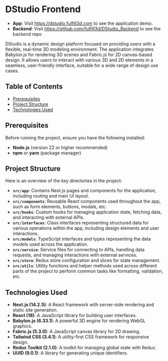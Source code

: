 # DStudio Frontend

- **App**: Visit https://dstudio.fulfill3d.com to see the application demo.
- **Backend**: Visit https://github.com/fulfill3d/DStudio_Backend to see the backend repo

DStudio is a dynamic design platform focused on providing users with a flexible, real-time 3D modeling environment. The application integrates Babylon.js for rendering 3D scenes and Fabric.js for 2D canvas-based design. It allows users to interact with various 3D and 2D elements in a seamless, user-friendly interface, suitable for a wide range of design use cases.

## Table of Contents

- [Prerequisites](#prerequisites)
- [Project Structure](#project-structure)
- [Technologies Used](#technologies-used)

## Prerequisites

Before running the project, ensure you have the following installed:

- **Node.js** (version 22 or higher recommended)
- **npm** or **yarn** (package manager)

## Project Structure

Here is an overview of the key directories in the project:

- **`src/app`**: Contains Next.js pages and components for the application, including routing and main UI layout.
- **`src/components`**: Reusable React components used throughout the app, such as form elements, buttons, modals, etc.
- **`src/hooks`**: Custom hooks for managing application state, fetching data, and interacting with external APIs.
- **`src/interfaces`**: Class interfaces representing structured data for various operations within the app, including design elements and user interactions.
- **`src/models`**: TypeScript interfaces and types representing the data models used across the application.
- **`src/service`**: Service files for connecting to APIs, handling data requests, and managing interactions with external services.
- **`src/store`**: Redux store configuration and slices for state management.
- **`src/utils`**: Utility functions and helper methods used across different parts of the project to perform common tasks like formatting, validation, etc.

## Technologies Used

- **Next.js (14.2.5)**: A React framework with server-side rendering and static site generation.
- **React (18)**: A JavaScript library for building user interfaces.
- **Babylon.js (6.33.1)**: A powerful 3D engine for rendering WebGL graphics.
- **Fabric.js (5.3.0)**: A JavaScript canvas library for 2D drawing.
- **Tailwind CSS (3.4.1)**: A utility-first CSS framework for responsive design.
- **Redux Toolkit (2.1.0)**: A toolkit for managing global state with Redux.
- **UUID (9.0.1)**: A library for generating unique identifiers.
